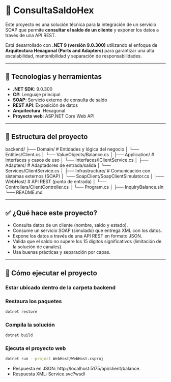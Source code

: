 # 🧾 ConsultaSaldoHex

Este proyecto es una solución técnica para la integración de un servicio SOAP que permite **consultar el saldo de un cliente** y exponer los datos a través de una API REST.

Está desarrollado con **.NET 9 (versión 9.0.300)** utilizando el enfoque de **Arquitectura Hexagonal (Ports and Adapters)** para garantizar una alta escalabilidad, mantenibilidad y separación de responsabilidades.

---

## 🔧 Tecnologías y herramientas

- **.NET SDK**: 9.0.300
- **C#**: Lenguaje principal
- **SOAP**: Servicio externo de consulta de saldo
- **REST API**: Exposición de datos
- **Arquitectura**: Hexagonal
- **Proyecto web**: ASP.NET Core Web API

---

## 🧱 Estructura del proyecto
backend/
├── Domain/ # Entidades y lógica del negocio
│ └── Entities/Client.cs
│ └── ValueObjects/Balance.cs
│
├── Application/ # Interfaces y casos de uso
│ └── Interfaces/IClientService.cs
│
├── Adapters/ # Adaptadores de entrada/salida
│ └── Services/ClientService.cs
│
├── Infrastructure/ # Comunicación con sistemas externos (SOAP)
│ └── SoapClient/SoapClientSimulator.cs
│
├── WebHost/ # API REST (punto de entrada)
│ └── Controllers/ClientController.cs
│ └── Program.cs
│
├── InquiryBalance.sln
└── README.md

---

## ✅ ¿Qué hace este proyecto?

- Consulta datos de un cliente (nombre, saldo y estado).
- Consume un servicio SOAP (simulado) que entrega XML con los datos.
- Expone los datos a través de una API REST en formato JSON.
- Valida que el saldo no supere los 15 dígitos significativos (limitación de la solución de canales).
- Usa buenas prácticas y separación por capas.

---

## 🚀 Cómo ejecutar el proyecto

### Estar ubicado dentro de la carpeta backend

### Restaura los paquetes
```bash
dotnet restore
```

### Compila la solución
```bash
dotnet build
```

### Ejecuta el proyecto web
```bash
dotnet run --project WebHost/WebHost.csproj
```
- Respuesta en JSON: http://localhost:5175/api/client/balance.
- Respuesta XML: Service.svc?wsdl

